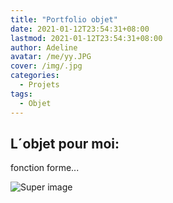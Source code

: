 ```yaml
---
title: "Portfolio objet"
date: 2021-01-12T23:54:31+08:00
lastmod: 2021-01-12T23:54:31+08:00
author: Adeline
avatar: /me/yy.JPG
cover: /img/.jpg
categories:
  - Projets
tags:
  - Objet
---
```



<!--more-->

## L´objet pour moi: 

fonction forme...

![Super image](/img/.jpg)
